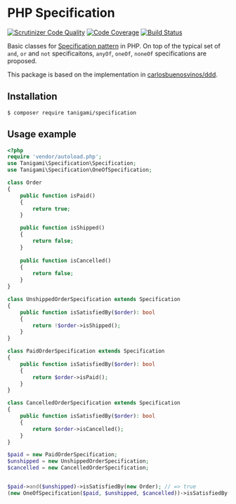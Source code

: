 # PHP Specification

[![Scrutinizer Code Quality](https://scrutinizer-ci.com/g/tanigami/specification-php/badges/quality-score.png?b=master)](https://scrutinizer-ci.com/g/tanigami/specification-php/?branch=master)
[![Code Coverage](https://scrutinizer-ci.com/g/tanigami/specification-php/badges/coverage.png?b=master)](https://scrutinizer-ci.com/g/tanigami/specification-php/?branch=master)
[![Build Status](https://scrutinizer-ci.com/g/tanigami/specification-php/badges/build.png?b=master)](https://scrutinizer-ci.com/g/tanigami/specification-php/build-status/master)

Basic classes for [Specification pattern](https://en.wikipedia.org/wiki/Specification_pattern) in PHP. On top of the typical set of `and`, `or` and `not` specificaitons, `anyOf`, `oneOf`, `noneOf` specifications are proposed.

This package is based on the implementation in [carlosbuenosvinos/ddd](https://github.com/dddinphp/ddd).

## Installation

```
$ composer require tanigami/specification
```

## Usage example

```php
<?php
require 'vendor/autoload.php';
use Tanigami\Specification\Specification;
use Tanigami\Specification\OneOfSpecification;

class Order
{
    public function isPaid()
    {
        return true;
    }

    public function isShipped()
    {
        return false;
    }
    
    public function isCancelled()
    {
        return false;
    }
}

class UnshippedOrderSpecification extends Specification
{
    public function isSatisfiedBy($order): bool
    {
        return !$order->isShipped();
    }
}

class PaidOrderSpecification extends Specification
{
    public function isSatisfiedBy($order): bool
    {
        return $order->isPaid();
    }
}

class CancelledOrderSpecification extends Specification
{
    public function isSatisfiedBy($order): bool
    {
        return $order->isCancelled();
    }
}

$paid = new PaidOrderSpecification;
$unshipped = new UnshippedOrderSpecification;
$cancelled = new CancelledOrderSpecification;


$paid->and($unshipped)->isSatisfiedBy(new Order); // => true
(new OneOfSpecification($paid, $unshipped, $cancelled))->isSatisfiedBy(new Order); // => true
```
